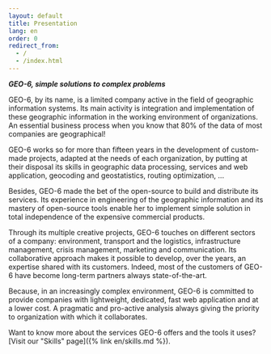 ```yaml
---
layout: default
title: Presentation
lang: en
order: 0
redirect_from:
  - /
  - /index.html
---
```

**_GEO-6, simple solutions to complex problems_**

GEO-6, by its name, is a limited company active in the field of geographic information systems. Its main activity is integration and implementation of these geographic information in the working environment of organizations.  An essential business process when you know that 80% of the data of most companies are geographical!

GEO-6 works so for more than fifteen years in the development of custom-made projects, adapted at the needs of each organization, by putting at their disposal its skills in geographic data processing, services and web application, geocoding and geostatistics, routing optimization, ...

Besides, GEO-6 made the bet of the open-source to build and distribute its services. Its experience in engineering of the geographic information and its mastery of open-source tools enable her to implement simple solution in total independence of the expensive commercial products.

Through its multiple creative projects, GEO-6 touches on different sectors of a company: environment, transport and the logistics, infrastructure management, crisis management, marketing and communication. Its collaborative approach makes it possible to develop, over the years, an expertise shared with its customers.  Indeed, most of the customers of GEO-6 have become long-term partners always state-of-the-art.

Because, in an increasingly complex environment, GEO-6 is committed to provide companies with lightweight, dedicated, fast web application and at a lower cost. A pragmatic and pro-active analysis always giving the priority to organization with which it collaborates.

Want to know more about the services GEO-6 offers and the tools it uses? [Visit our "Skills" page]({% link en/skills.md %}).
